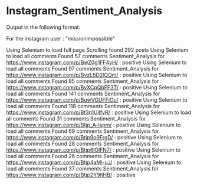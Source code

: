 # Instagram_Sentiment_Analysis






Output in the following format:

For the instagram user : "missionimpossible"

Using Selenium to load full page
Scrolling
found 292 posts
Using Selenium to load all comments
Found 57 comments
Sentiment_Analysis for https://www.instagram.com/p/BwZ0g1FF4yH/ : positive
Using Selenium to load all comments
Found 97 comments
Sentiment_Analysis for https://www.instagram.com/p/BvzL6D2lQQm/ : positive
Using Selenium to load all comments
Found 85 comments
Sentiment_Analysis for https://www.instagram.com/p/BvXCpQbFF3T/ : positive
Using Selenium to load all comments
Found 141 comments
Sentiment_Analysis for https://www.instagram.com/p/BuwVGUFFiOu/ : positive
Using Selenium to load all comments
Found 118 comments
Sentiment_Analysis for https://www.instagram.com/p/Bt3n1UilfvR/ : positive
Using Selenium to load all comments
Found 31 comments
Sentiment_Analysis for https://www.instagram.com/p/Btjp_A-lspm/ : positive
Using Selenium to load all comments
Found 69 comments
Sentiment_Analysis for https://www.instagram.com/p/Btjp9o9FrgD/ : positive
Using Selenium to load all comments
Found 28 comments
Sentiment_Analysis for https://www.instagram.com/p/Btjp6lOlFN7/ : positive
Using Selenium to load all comments
Found 26 comments
Sentiment_Analysis for https://www.instagram.com/p/Btjp4aMl-uJ/ : positive
Using Selenium to load all comments
Found 37 comments
Sentiment_Analysis for https://www.instagram.com/p/Btjp2Y9ltHB/ : positive